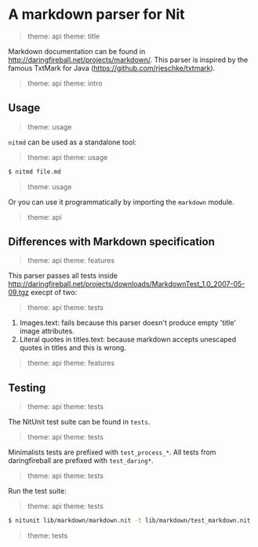 # A markdown parser for Nit

> theme: api
> theme: title

Markdown documentation can be found in http://daringfireball.net/projects/markdown/.
This parser is inspired by the famous TxtMark for Java (https://github.com/rjeschke/txtmark).

> theme: api
> theme: intro

## Usage

> theme: usage

`nitmd` can be used as a standalone tool:

> theme: api
> theme: usage

~~~bash
$ nitmd file.md
~~~

> theme: usage

Or you can use it programmatically by importing the `markdown` module.

> theme: api

## Differences with Markdown specification

> theme: api
> theme: features

This parser passes all tests inside http://daringfireball.net/projects/downloads/MarkdownTest_1.0_2007-05-09.tgz execpt of two:

> theme: api
> theme: tests

1. Images.text: fails because this parser doesn't produce empty 'title' image attributes.
2. Literal quotes in titles.text: because markdown accepts unescaped quotes in titles and this is wrong.

> theme: api
> theme: features

## Testing

> theme: api
> theme: tests

The NitUnit test suite can be found in `tests`.

> theme: api
> theme: tests

Minimalists tests are prefixed with `test_process_*`. All tests from daringfireball are prefixed with `test_daring*`.

> theme: api
> theme: tests

Run the test suite:

> theme: api
> theme: tests

~~~bash
$ nitunit lib/markdown/markdown.nit -t lib/markdown/test_markdown.nit
~~~

> theme: tests

